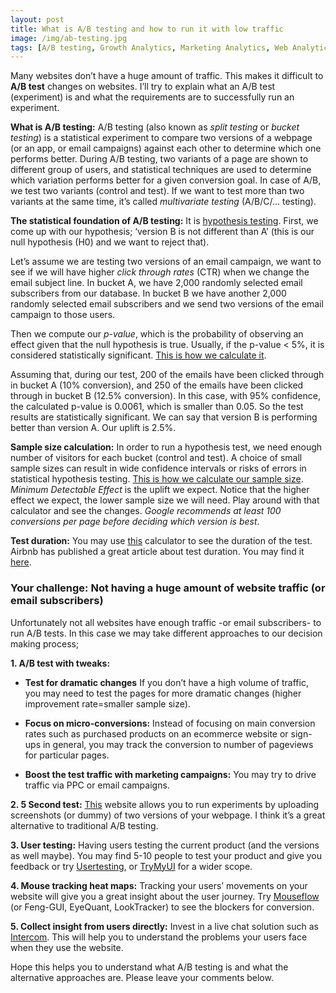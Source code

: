 ```yaml
---
layout: post
title: What is A/B testing and how to run it with low traffic
image: /img/ab-testing.jpg
tags: [A/B testing, Growth Analytics, Marketing Analytics, Web Analytics, Conversion, Optimisation]
---
```


Many websites don’t have a huge amount of traffic. This makes it difficult to **A/B test** changes on websites. I’ll try to explain what an A/B test (experiment) is and what the requirements are to successfully run an experiment.
 
**What is A/B testing:** A/B testing (also known as *split testing* or *bucket testing*) is a statistical experiment to compare two versions of a webpage (or an app, or email campaigns) against each other to determine which one performs better. During A/B testing, two variants of a page are shown to different group of users, and statistical techniques are used to determine which variation performs better for a given conversion goal. In case of A/B, we test two variants (control and test). If we want to test more than two variants at the same time, it’s called *multivariate testing* (A/B/C/… testing).
 
**The statistical foundation of A/B testing:** It is [hypothesis testing](https://en.wikipedia.org/wiki/Statistical_hypothesis_testing). First, we come up with our hypothesis; ‘version B is not different than A’ (this is our null hypothesis (H0) and we want to reject that).

Let’s assume we are testing two versions of an email campaign, we want to see if we will have higher *click through rates* (CTR) when we change the email subject line. In bucket A, we have 2,000 randomly selected email subscribers from our database. In bucket B we have another 2,000 randomly selected email subscribers and we send two versions of the email campaign to those users.
 
Then we compute our *p-value*, which is the probability of observing an effect given that the null hypothesis is true. Usually, if the p-value < 5%, it is considered statistically significant. [This is how we calculate it](https://abtestguide.com/calc/).

Assuming that, during our test, 200 of the emails have been clicked through in bucket A (10% conversion), and 250 of the emails have been clicked through in bucket B (12.5% conversion). In this case, with 95% confidence, the calculated p-value is 0.0061, which is smaller than 0.05. So the test results are statistically significant. We can say that version B is performing better than version A. Our uplift is 2.5%.
 
**Sample size calculation:** In order to run a hypothesis test, we need enough number of visitors for each bucket (control and test). A choice of small sample sizes can result in wide confidence intervals or risks of errors in statistical hypothesis testing. [This is how we calculate our sample size](https://www.optimizely.com/sample-size-calculator/?conversion=2&effect=10&significance=95). *Minimum Detectable Effect* is the uplift we expect. Notice that the higher effect we expect, the lower sample size we will need. Play around with that calculator and see the changes. *Google recommends at least 100 conversions per page before deciding which version is best*.
 
**Test duration:** You may use [this](https://vwo.com/ab-split-test-duration/) calculator to see the duration of the test. Airbnb has published a great article about test duration. You may find it [here](https://medium.com/airbnb-engineering/experiments-at-airbnb-e2db3abf39e7).
 
### Your challenge: Not having a huge amount of website traffic (or email subscribers)

Unfortunately not all websites have enough traffic -or email subscribers- to run A/B tests. In this case we may take different approaches to our decision making process;

**1. A/B test with tweaks:**

 * **Test for dramatic changes**
 If you don’t have a high volume of traffic, you may need to test the pages for more dramatic changes (higher improvement rate=smaller sample size).
 
 * **Focus on micro-conversions:**
 Instead of focusing on main conversion rates such as purchased products on an ecommerce website or sign-ups in general, you may track the conversion to number of pageviews for particular pages.
 
 * **Boost the test traffic with marketing campaigns:**
 You may try to drive traffic via PPC or email campaigns.
 
**2. 5 Second test:**
[This](https://fivesecondtest.com/) website allows you to run experiments by uploading screenshots (or dummy) of two versions of your webpage. I think it’s a great alternative to traditional A/B testing. 
 
**3. User testing:**
Having users testing the current product (and the versions as well maybe). You may find 5-10 people to test your product and give you feedback or try [Usertesting](http://www.usertesting.com/), or [TryMyUI](http://www.trymyui.com/) for a wider scope.
 
**4. Mouse tracking heat maps:**
Tracking your users’ movements on your website will give you a great insight about the user journey. Try [Mouseflow](https://mouseflow.com/) (or Feng-GUI, EyeQuant, LookTracker) to see the blockers for conversion.
 
**5. Collect insight from users directly:**
Invest in a live chat solution such as [Intercom](https://www.intercom.com/live-chat). This will help you to understand the problems your users face when they use the website.
 
Hope this helps you to understand what A/B testing is and what the alternative approaches are. Please leave your comments below.

